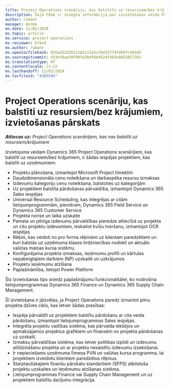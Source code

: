 ```yaml
---
title: Project Operations scenāriju, kas balstīti uz resursiem/bez krājumiem, izvietošanas pārskats
description: Šajā tēmā ir sniegta informācija par izvietošanas veidu Project Operations scenārijiem, kas balstīti uz resursiem/bez krājumiem.
author: rumant
manager: Annbe
ms.date: 11/02/2020
ms.topic: article
ms.service: project-operations
ms.reviewer: kfend
ms.author: rumant
ms.openlocfilehash: 035ad22d2b51182c11e5c29d35f74f499fc903d5
ms.sourcegitcommit: d33ef0ae39f90fe3b0f6b4524f483e8052057361
ms.translationtype: HT
ms.contentlocale: lv-LV
ms.lasthandoff: 11/03/2020
ms.locfileid: "4365545"
---
```

# <a name="project-operations-for-resourcenon-stocked-based-scenarios-deployment-overview"></a>Project Operations scenāriju, kas balstīti uz resursiem/bez krājumiem, izvietošanas pārskats

_**Attiecas uz:** Project Operations scenārijiem, kas nav balstīti uz resursiem/krājumiem_

Izvietojuma veidam Dynamics 365 Project Operations scenārijiem, kas balstīti uz resursiem/bez krājumiem, ir šādas iespējas projektiem, kas balstīti uz uzņēmumiem:

- Projektu plānošana, izmantojot Microsoft Project tīmeklim
- Daudzdimensionāla cenu noteikšana un darbaspēka resursu izmaksas
- Izdevumu kategoriju cenu noteikšana, balstoties uz kategorijām
- Uz projektiem balstīta pārdošanas pārvaldība, izmantojot Dynamics 365 Sales iespējas
- Universal Resource Scheduling, kas integrējas ar citām lietojumprogrammām, piemēram, Dynamics 365 Field Service un Dynamics 365 Customer Service
- Projekta norise un laika uzskaite
- Pamata un pilnīga izdevumu pārvaldības pieredze attiecībā uz projekta un citu projektu izdevumiem, ieskaitot kvīšu tveršanu, izmantojot OCR iespējas
- Rēķini, kas veidoti no pro forma rēķiniem uz klientam paredzētiem un kuri balstās uz uzņēmuma klases tirdzniecības nodokli un aktuālo valūtas maiņas kursa sistēmu.
- Konfigurējama projekta izmaksas, ieņēmumu profili un kārtulas nepabeigtajiem darbiem (NP) uzskaitē un uzkrājumos
- Projektu ieņēmumu atzīšana
- Paplašināmība, lietojot Power Platform

Šis izvietošanas tips sniedz paplašinājumu funkcionalitātei, ko nodrošina lietojumprogrammas Dynamics 365 Finance un Dynamics 365 Supply Chain Management.

Šī izvietošana ir jāizvēlas, ja Project Operations paredz izmantot pilnu projekta dzīves ciklu, kas ietver šādas prasības:

- Iespēja pārvaldīt uz projektiem balstītu pārdošanu ar cita veida pārdošanu, izmantojot lietojumprogrammas Sales iespējas.
- Integrēta projektu vadības sistēma, kas pārvalda iekšējos un apmaksājamos projektus grafikiem un finansēm no projekta pārdošanas uz uzskaiti.
- Izmaksu pārvaldības sistēma, kas ietver politikas izpildi un izdevumu atlīdzināšanu projekta un ar projektu nesaistītu izdevumu izsekošanai.
- Ir nepieciešams uzņēmuma līmeņa PVN un valūtas kursa programma, lai projektiem izveidotu klientiem paredzētus rēķinus.
- Starptautiskajiem finanšu pārskatu standartiem (SFPS) atbilstoša projektu uzskaites un ieņēmumu atzīšanas sistēma.
- Lietojumprogrammas Finance vai Supply Chain Management un uz projektiem balstītu darījumu integrācija.
